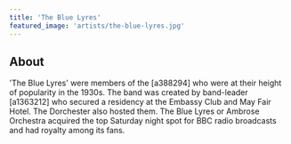 ```yaml
---
title: 'The Blue Lyres'
featured_image: 'artists/the-blue-lyres.jpg'
---
```


## About

'The Blue Lyres' were members of the [a388294] who were at their height of popularity in the 1930s. The band was created by band-leader [a1363212] who secured a residency at the Embassy Club and May Fair Hotel. The Dorchester also hosted them. The Blue Lyres or Ambrose Orchestra acquired the top Saturday night spot for BBC radio broadcasts and had royalty among its fans.
